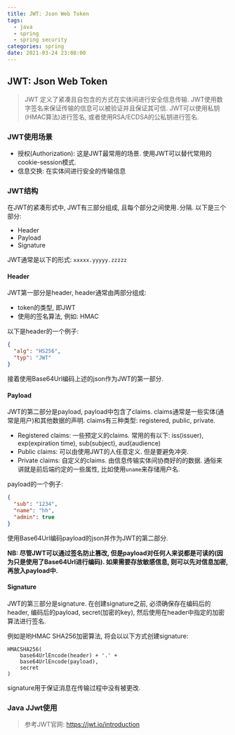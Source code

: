 ```yaml
---
title: JWT: Json Web Token
tags:
  - java
  - spring
  - spring security
categories: spring
date: 2021-03-24 23:08:00
---
```


## JWT: Json Web Token

> JWT 定义了紧凑且自包含的方式在实体间进行安全信息传输. JWT使用数字签名来保证传输的信息可以被验证并且保证其可信. JWT可以使用私钥(HMAC算法)进行签名, 或者使用RSA/ECDSA的公私钥进行签名.

### JWT使用场景

- 授权(Authorization): 这是JWT最常用的场景. 使用JWT可以替代常用的cookie-session模式.
- 信息交换: 在实体间进行安全的传输信息

### JWT结构

在JWT的紧凑形式中, JWT有三部分组成, 且每个部分之间使用`.`分隔. 以下是三个部分:

- Header
- Payload
- Signature

JWT通常是以下的形式: `xxxxx.yyyyy.zzzzz`

#### Header

JWT第一部分是header, header通常由两部分组成:

- token的类型, 即JWT
- 使用的签名算法, 例如: HMAC

以下是header的一个例子:

```json
{
  "alg": "HS256",
  "typ": "JWT"
}
```

接着使用Base64Url编码上述的json作为JWT的第一部分.

#### Payload

JWT的第二部分是payload, payload中包含了claims. claims通常是一些实体(通常是用户)和其他数据的声明. claims有三种类型: registered, public, private.

- Registered claims: 一些预定义的claims. 常用的有以下: iss(issuer), exp(expiration time), sub(subject), aud(audience)
- Public claims: 可以由使用JWT的人任意定义. 但是要避免冲突.
- Private claims: 自定义的claims. 由信息传输实体间协商好的的数据. 通俗来讲就是前后端约定的一些属性, 比如使用`uname`来存储用户名.

payload的一个例子:

```json
{
  "sub": "1234",
  "name": "hh",
  "admin": true
}
```

使用Base64Url编码payload的json并作为JWT的第二部分.

**NB: 尽管JWT可以通过签名防止篡改, 但是payload对任何人来说都是可读的(因为只是使用了Base64Url进行编码). 如果需要存放敏感信息, 则可以先对信息加密, 再放入payload中.**

#### Signature

JWT的第三部分是signature. 在创建signature之前, 必须确保存在编码后的header, 编码后的payload, secret(加密的key), 然后使用在header中指定的加密算法进行签名. 

例如是哟HMAC SHA256加密算法, 将会以以下方式创建signature: 

```text
HMACSHA256(
	base64UrlEncode(header) + '.' + 
	base64UrlEncode(payload),
	secret
)
```

signature用于保证消息在传输过程中没有被更改.



### Java JJwt使用





>  参考JWT官网: https://jwt.io/introduction

